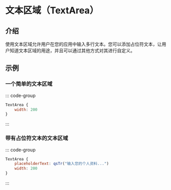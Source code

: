 # 文本区域（TextArea）

## 介绍

<mcurl name="TextArea" url="https://learn.microsoft.com/zh-cn/windows/apps/design/controls/text-box"></mcurl>

使用文本区域允许用户在您的应用中输入多行文本。您可以添加占位符文本，让用户知道文本区域的用途，并且可以通过其他方式对其进行自定义。

## 示例

### 一个简单的文本区域

::: code-group

```qml
TextArea {
    width: 200
}
```

:::

### 带有占位符文本的文本区域

::: code-group

```qml
TextArea {
    placeholderText: qsTr("输入您的个人资料...")
    width: 200
}
```

:::